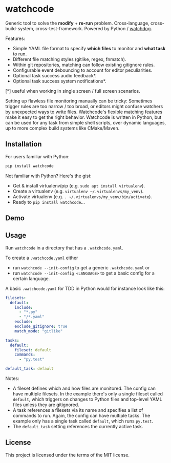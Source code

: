 # watchcode

Generic tool to solve the **modify** + **re-run** problem. 
Cross-language, cross-build-system, cross-test-framework. 
Powered by Python / [watchdog](https://github.com/gorakhargosh/watchdog).

Features:

- Simple YAML file format to specify **which files** to monitor and **what task** to run.
- Different file matching styles (gitlike, regex, fnmatch).
- Within git repositories, matching can follow existing gitignore rules.
- Configurable event debouncing to account for editor peculiarities.
- Optional task success audio feedback*.
- Optional task success system notifications*.

[*] useful when working in single screen / full screen scenarios.

Setting up flawless file monitoring manually can be tricky: 
Sometimes trigger rules are too narrow / too broad, or editors might confuse watchers by unexpected ways to write files.
Watchcode's flexible matching features make it easy to get the right behavior.
Watchcode is written in Python, but can be used for any task from simple shell scripts, over dynamic languages, up to more complex build systems like CMake/Maven.


## Installation

For users familiar with Python:

```sh
pip install watchcode
```

Not familiar with Python? Here's the gist:

- Get & install virtualenv/pip (e.g. `sudo apt install virtualenv`).
- Create a virtualenv (e.g. `virtualenv ~/.virtualenvs/my_venv`).
- Activate virtualenv (e.g. `. ~/.virtualenvs/my_venv/bin/activate`).
- Ready to `pip install watchcode`...


## Demo


## Usage

Run `watchcode` in a directory that has a `.watchcode.yaml`.

To create a `.watchcode.yaml` either
- run `watchcode --init-config` to get a generic `.watchcode.yaml` or
- run `watchcode --init-config <LANGUAGE>` to get a basic config for a certain language.

A basic `.watchcode.yaml` for TDD in Python would for instance look like this:

```yaml
filesets:
  default:
    include:
      - "*.py"
      - "/*.yaml"
    exclude:
    exclude_gitignore: true
    match_mode: "gitlike"

tasks:
  default:
    fileset: default
    commands:
      - "py.test"

default_task: default
```

Notes:
- A fileset defines which and how files are monitored. 
  The config can have multiple filesets. 
  In the example there's only a single fileset called `default`, 
  which triggers on changes to Python files and top-level YAML files unless they are gitignored.
- A task references a filesets via its name and specifies a list of commands to run.
  Again, the config can have multiple tasks. 
  The example only has a single task called `default`, which runs `py.test`.
- The `default_task` setting references the currently active task.


## License

This project is licensed under the terms of the MIT license.
